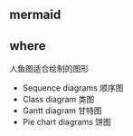 ## mermaid



## where

人鱼图适合绘制的图形

- Sequence diagrams  顺序图
- Class diagram           类图
- Gantt diagram           甘特图
- Pie chart diagrams    饼图